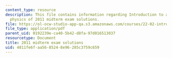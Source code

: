 ```yaml
---
content_type: resource
description: This file contains information regarding Introduction to applied nuclear
  physics of 2011 midterm exam solutions.
file: https://ol-ocw-studio-app-qa.s3.amazonaws.com/courses/22-02-introduction-to-applied-nuclear-physics-spring-2012/4811fe6faa5685248e96285c3759c659_MIT22_02S12_midterm2011sol.pdf
file_type: application/pdf
parent_uid: 0192239e-ca40-5b42-d8fa-97d016513037
resourcetype: Document
title: 2011 midterm exam solutions
uid: 4811fe6f-aa56-8524-8e96-285c3759c659
---
```

